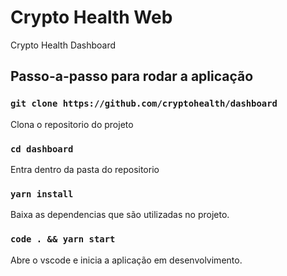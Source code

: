 # Crypto Health Web
Crypto Health Dashboard

## Passo-a-passo para rodar a aplicação

### `git clone https://github.com/cryptohealth/dashboard`
Clona o repositorio do projeto

### `cd dashboard`
Entra dentro da pasta do repositorio

### `yarn install`
Baixa as dependencias que são utilizadas no projeto.

### `code . && yarn start`
Abre o vscode e inicia a aplicação em desenvolvimento.
